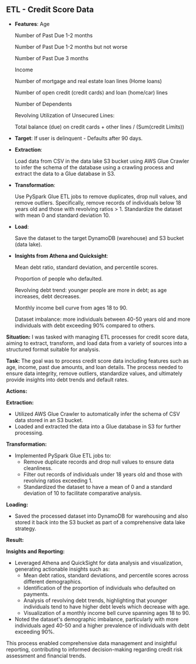 ## ETL - Credit Score Data

- **Features**:
    Age
  
    Number of Past Due 1-2 months
  
    Number of Past Due 1-2 months but not worse
  
    Number of Past Due 3 months
  
    Income
  
    Number of mortgage and real estate loan lines (Home loans)
  
    Number of open credit (credit cards) and loan (home/car) lines
  
    Number of Dependents
  
    Revolving Utilization of Unsecured Lines:
  
    Total balance (due) on credit cards + other lines / (Sum(credit Limits))
  

- **Target**:
    If user is delinquent - Defaults after 90 days.

- **Extraction**:

    Load data from CSV in the data lake S3 bucket using AWS Glue Crawler to infer the schema of the database using a crawling process and extract the data to a Glue database in S3.

- **Transformation**:

    Use PySpark Glue ETL jobs to remove duplicates, drop null values, and remove outliers. Specifically, remove records of individuals below 18 years old and those with revolving ratios > 1. Standardize the dataset with mean 0 and standard deviation 10.

- **Load**:

    Save the dataset to the target DynamoDB (warehouse) and S3 bucket (data lake).
    
- **Insights from Athena and Quicksight**:

    Mean debt ratio, standard deviation, and percentile scores.

    Proportion of people who defaulted.

    Revolving debt trend: younger people are more in debt; as age increases, debt decreases.

    Monthly income bell curve from ages 18 to 90.
    
    Dataset imbalance: more individuals between 40-50 years old and more individuals with debt exceeding 90% compared to others.
    

**Situation:**
I was tasked with managing ETL processes for credit score data, aiming to extract, transform, and load data from a variety of sources into a structured format suitable for analysis.

**Task:**
The goal was to process credit score data including features such as age, income, past due amounts, and loan details. The process needed to ensure data integrity, remove outliers, standardize values, and ultimately provide insights into debt trends and default rates.

**Actions:**

**Extraction:**
- Utilized AWS Glue Crawler to automatically infer the schema of CSV data stored in an S3 bucket.
- Loaded and extracted the data into a Glue database in S3 for further processing.

**Transformation:**
- Implemented PySpark Glue ETL jobs to:
  - Remove duplicate records and drop null values to ensure data cleanliness.
  - Filter out records of individuals under 18 years old and those with revolving ratios exceeding 1.
  - Standardized the dataset to have a mean of 0 and a standard deviation of 10 to facilitate comparative analysis.

**Loading:**
- Saved the processed dataset into DynamoDB for warehousing and also stored it back into the S3 bucket as part of a comprehensive data lake strategy.

**Result:**

**Insights and Reporting:**
- Leveraged Athena and QuickSight for data analysis and visualization, generating actionable insights such as:
  - Mean debt ratios, standard deviations, and percentile scores across different demographics.
  - Identification of the proportion of individuals who defaulted on payments.
  - Analysis of revolving debt trends, highlighting that younger individuals tend to have higher debt levels which decrease with age.
  - Visualization of a monthly income bell curve spanning ages 18 to 90.
- Noted the dataset's demographic imbalance, particularly with more individuals aged 40-50 and a higher prevalence of individuals with debt exceeding 90%.

This process enabled comprehensive data management and insightful reporting, contributing to informed decision-making regarding credit risk assessment and financial trends.
